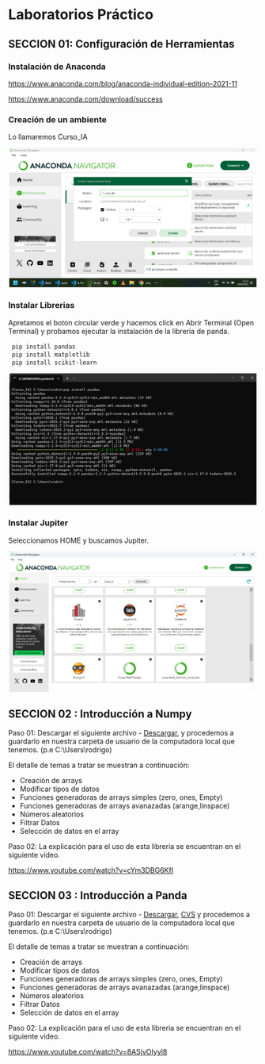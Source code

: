 # Laboratorios Práctico

## SECCION 01: Configuración de Herramientas 

### Instalación de Anaconda

https://www.anaconda.com/blog/anaconda-individual-edition-2021-11 

https://www.anaconda.com/download/success

### Creación de un ambiente

Lo llamaremos Curso_IA

<p align="center">
<img src="img/crear_ambiente.png" width="500">
</p>

### Instalar Librerias

Apretamos el boton circular verde y hacemos click en Abrir Terminal (Open Terminal) y probamos ejecutar la instalación de la libreria de panda.

```
 pip install pandas
 pip install matplotlib
 pip install scikit-learn

```

<p align="center">
<img src="img/instalacion_pandas.png" width="500">
</p>

### Instalar Jupiter

Seleccionamos HOME y buscamos Jupiter.

<p align="center">
<img src="img/instalacion_jupiter.png" width="500">
</p>


## SECCION 02 : Introducción a Numpy

Paso 01: Descargar el siguiente archivo - [Descargar](source/numpy.ipynb), y procedemos a guardarlo en nuestra carpeta de usuario de la computadora local que tenemos. (p.e C:\Users\rodrigo)

El detalle de temas a tratar se muestran a continuación:

- Creación de arrays
- Modificar tipos de datos
- Funciones generadoras de arrays simples (zero, ones, Empty)
- Funciones generadoras de arrays avanazadas (arange,linspace)
- Números aleatorios
- Filtrar Datos
- Selección de datos en el array

Paso 02: La explicación para el uso de esta libreria se encuentran en el siguiente video.

https://www.youtube.com/watch?v=cYm3DBG6KfI

## SECCION 03 : Introducción a Panda

Paso 01: Descargar el siguiente archivo - [Descargar](source/pandas-notebook.ipynb), [CVS](data/dataset.csv) y procedemos a guardarlo en nuestra carpeta de usuario de la computadora local que tenemos. (p.e C:\Users\rodrigo)

El detalle de temas a tratar se muestran a continuación:

- Creación de arrays
- Modificar tipos de datos
- Funciones generadoras de arrays simples (zero, ones, Empty)
- Funciones generadoras de arrays avanazadas (arange,linspace)
- Números aleatorios
- Filtrar Datos
- Selección de datos en el array

Paso 02: La explicación para el uso de esta libreria se encuentran en el siguiente video.

https://www.youtube.com/watch?v=8ASjvOIyyl8


